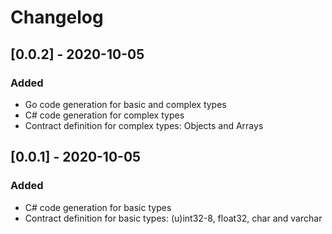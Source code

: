 # Changelog

## [0.0.2] - 2020-10-05

### Added

- Go code generation for basic and complex types
- C# code generation for complex types
- Contract definition for complex types: Objects and Arrays

## [0.0.1] - 2020-10-05

### Added

- C# code generation for basic types
- Contract definition for basic types: (u)int32-8, float32, char and varchar